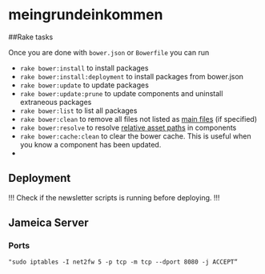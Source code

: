 meingrundeinkommen
==================


##Rake tasks

Once you are done with `bower.json` or `Bowerfile` you can run

* `rake bower:install` to install packages
* `rake bower:install:deployment` to install packages from bower.json
* `rake bower:update` to update packages
* `rake bower:update:prune` to update components and uninstall extraneous packages
* `rake bower:list` to list all packages
* `rake bower:clean` to remove all files not listed as [main files](#bower-main-files) (if specified)
* `rake bower:resolve` to resolve [relative asset paths](#relative-asset-paths) in components
* `rake bower:cache:clean` to clear the bower cache. This is useful when you know a component has been updated. 
* 

## Deployment

!!! Check if the newsletter scripts is running before deploying. !!!

## Jameica Server

### Ports
```"sudo iptables -I net2fw 5 -p tcp -m tcp --dport 8080 -j ACCEPT“```
